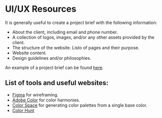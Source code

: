 # UI/UX Resources

It is generally useful to create a project brief with the following information:
- About the client, including email and phone number.
- A collection of logos, images, and/or any other assets provided by the client.
- The structure of the website. Listo of pages and their purpose.
- Website content. 
- Design guidelines and/or philosophies. 

An example of a project brief can be found [here](https://github.com/MFarabi619/ui-ux-resources/blob/main/Web%20Design%20for%20Beginners%20-%20Project%20Brief.pdf).

## List of tools and useful websites:
- [Figma](https://www.figma.com/files/recent?fuid=1196916890248607098) for wireframing.
- [Adobe Color](https://color.adobe.com/create/color-wheel) for color harmonies.
- [Color Space](mycolor.space) for generating color palettes from a single base color.
- [Color Hunt](colohunt.co) 

